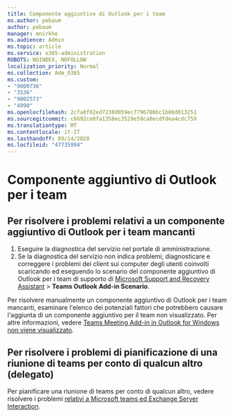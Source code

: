 ```yaml
---
title: Componente aggiuntivo di Outlook per i team
ms.author: pebaum
author: pebaum
manager: mnirkhe
ms.audience: Admin
ms.topic: article
ms.service: o365-administration
ROBOTS: NOINDEX, NOFOLLOW
localization_priority: Normal
ms.collection: Adm_O365
ms.custom:
- "9000736"
- "3536"
- "9002573"
- "4990"
ms.openlocfilehash: 2cfa8f02ed7238d059ec7796786bc1b80d013251
ms.sourcegitcommit: c6692ce0fa1358ec3529e59ca0ecdfdea4cdc759
ms.translationtype: MT
ms.contentlocale: it-IT
ms.lasthandoff: 09/14/2020
ms.locfileid: "47735994"
---
```

# <a name="teams-outlook-add-in"></a>Componente aggiuntivo di Outlook per i team

## <a name="to-troubleshoot-a-missing-teams-outlook-add-in"></a>Per risolvere i problemi relativi a un componente aggiuntivo di Outlook per i team mancanti

1. Eseguire la diagnostica del servizio nel portale di amministrazione. 
2. Se la diagnostica del servizio non indica problemi, diagnosticare e correggere i problemi dei client sui computer degli utenti coinvolti scaricando ed eseguendo lo scenario del componente aggiuntivo di Outlook per i team di supporto di [Microsoft Support and Recovery Assistant](https://aka.ms/SaRA-TeamsAddInScenario)  >  **Teams Outlook Add-in Scenario**.

Per risolvere manualmente un componente aggiuntivo di Outlook per i team mancanti, esaminare l'elenco dei potenziali fattori che potrebbero causare l'aggiunta di un componente aggiuntivo per il team non visualizzato. Per altre informazioni, vedere [Teams Meeting Add-in in Outlook for Windows non viene visualizzato](https://docs.microsoft.com/microsoftteams/teams-add-in-for-outlook#teams-meeting-add-in-in-outlook-for-windows-does-not-show).

## <a name="to-troubleshoot-scheduling-a-teams-meeting-on-behalf-of-someone-else-delegate"></a>Per risolvere i problemi di pianificazione di una riunione di teams per conto di qualcun altro (delegato)

Per pianificare una riunione di teams per conto di qualcun altro, vedere risolvere i problemi [relativi a Microsoft teams ed Exchange Server Interaction](https://docs.microsoft.com/microsoftteams/troubleshoot/known-issues/teams-exchange-interaction-issue).
